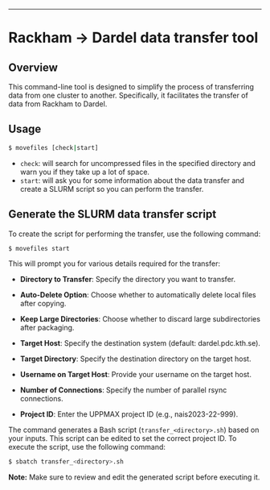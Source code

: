 ---

# Rackham -> Dardel data transfer tool

## Overview

This command-line tool is designed to simplify the process of transferring data from one cluster to another. Specifically, it facilitates the transfer of data from Rackham to Dardel.

## Usage

```bash
$ movefiles [check|start]
```

- `check`: will search for uncompressed files in the specified directory and warn you if they take up a lot of space.
- `start`: will ask you for some information about the data transfer and create a SLURM script so you can perform the transfer.

## Generate the SLURM data transfer script

To create the script for performing the transfer, use the following command:

```bash
$ movefiles start
```

This will prompt you for various details required for the transfer:

- **Directory to Transfer**: Specify the directory you want to transfer.

- **Auto-Delete Option**: Choose whether to automatically delete local files after copying.

- **Keep Large Directories**: Choose whether to discard large subdirectories after packaging.

- **Target Host**: Specify the destination system (default: dardel.pdc.kth.se).

- **Target Directory**: Specify the destination directory on the target host.

- **Username on Target Host**: Provide your username on the target host.

- **Number of Connections**: Specify the number of parallel rsync connections.

- **Project ID**: Enter the UPPMAX project ID (e.g., nais2023-22-999).

The command generates a Bash script (`transfer_<directory>.sh`) based on your inputs. This script can be edited to set the correct project ID. To execute the script, use the following command:

```bash
$ sbatch transfer_<directory>.sh
```

**Note:** Make sure to review and edit the generated script before executing it.

